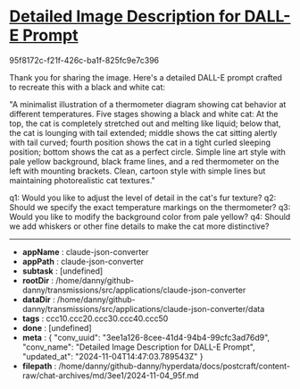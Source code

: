 # [Detailed Image Description for DALL-E Prompt](https://claude.ai/chat/3ee1a126-8cee-41d4-94b4-99cfc3ad76d9)

95f8172c-f21f-426c-ba1f-825fc9e7c396

 Thank you for sharing the image. Here's a detailed DALL-E prompt crafted to recreate this with a black and white cat:

"A minimalist illustration of a thermometer diagram showing cat behavior at different temperatures. Five stages showing a black and white cat: At the top, the cat is completely stretched out and melting like liquid; below that, the cat is lounging with tail extended; middle shows the cat sitting alertly with tail curved; fourth position shows the cat in a tight curled sleeping position; bottom shows the cat as a perfect circle. Simple line art style with pale yellow background, black frame lines, and a red thermometer on the left with mounting brackets. Clean, cartoon style with simple lines but maintaining photorealistic cat textures."

q1: Would you like to adjust the level of detail in the cat's fur texture?
q2: Should we specify the exact temperature markings on the thermometer?
q3: Would you like to modify the background color from pale yellow?
q4: Should we add whiskers or other fine details to make the cat more distinctive?

---

* **appName** : claude-json-converter
* **appPath** : claude-json-converter
* **subtask** : [undefined]
* **rootDir** : /home/danny/github-danny/transmissions/src/applications/claude-json-converter
* **dataDir** : /home/danny/github-danny/transmissions/src/applications/claude-json-converter/data
* **tags** : ccc10.ccc20.ccc30.ccc40.ccc50
* **done** : [undefined]
* **meta** : {
  "conv_uuid": "3ee1a126-8cee-41d4-94b4-99cfc3ad76d9",
  "conv_name": "Detailed Image Description for DALL-E Prompt",
  "updated_at": "2024-11-04T14:47:03.789543Z"
}
* **filepath** : /home/danny/github-danny/hyperdata/docs/postcraft/content-raw/chat-archives/md/3ee1/2024-11-04_95f.md
